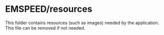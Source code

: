 # EMSPEED/resources

This folder contains resources (such as images) needed by the application. This file can
be removed if not needed.
